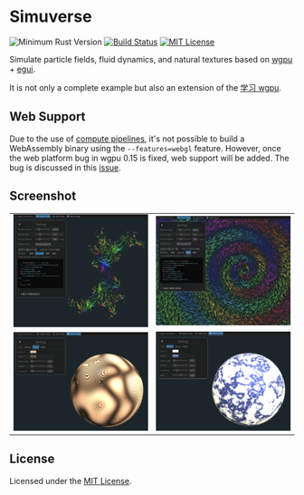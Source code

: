 # Simuverse

![Minimum Rust Version](https://img.shields.io/badge/min%20rust-1.64-green.svg)
[![Build Status](https://github.com/gfx-rs/jinleili/simuverse/CI/badge.svg?branch=main)](https://github.com/jinleili/simuverse/actions)
[![MIT License](https://img.shields.io/badge/license-MIT-blue.svg)](https://github.com/jinleili/simuverse#license)

Simulate particle fields, fluid dynamics, and natural textures based on [wgpu](https://github.com/gfx-rs/wgpu) + [egui](https://github.com/emilk/egui).

It is not only a complete example but also an extension of the [学习 wgpu](https://github.com/jinleili/learn-wgpu-zh).

## Web Support
Due to the use of [compute pipelines](https://jinleili.github.io/learn-wgpu-zh/intermediate/compute-pipeline/), it's not possible to build a WebAssembly binary using the `--features=webgl` feature. However, once the web platform bug in wgpu 0.15 is fixed, web support will be added. The bug is discussed in this [issue](https://github.com/gfx-rs/wgpu/issues/3430).

## Screenshot
| | |
|---|---|
|![Julia Set](assets/julia_set.png) | ![Spirl](assets/spirl.png)|
|![Wood](assets/wood.png) | ![Marble](assets/marble.png)|

## License
Licensed under the [MIT License](https://github.com/grovesNL/glyphon/blob/main/LICENSE-MIT).